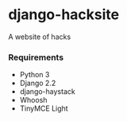 # django-hacksite
A website of hacks


### Requirements
- Python 3
- Django 2.2
- django-haystack
- Whoosh
- TinyMCE Light
